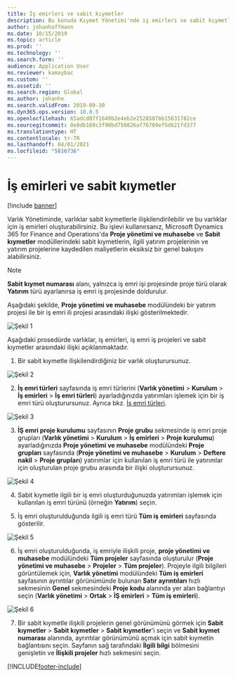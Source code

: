 ```yaml
---
title: İş emirleri ve sabit kıymetler
description: Bu konuda Kıymet Yönetimi'nde iş emirleri ve sabit kıymetler açıklanmaktadır.
author: johanhoffmann
ms.date: 10/15/2019
ms.topic: article
ms.prod: ''
ms.technology: ''
ms.search.form: ''
audience: Application User
ms.reviewer: kamaybac
ms.custom: ''
ms.assetid: ''
ms.search.region: Global
ms.author: johanho
ms.search.validFrom: 2019-09-30
ms.dyn365.ops.version: 10.0.5
ms.openlocfilehash: 65adcd07f1649b2e4eb2e2528507bb15631782ce
ms.sourcegitcommit: 0e8db169c3f90bd750826af76709ef5d621fd377
ms.translationtype: HT
ms.contentlocale: tr-TR
ms.lasthandoff: 04/01/2021
ms.locfileid: "5816736"
---
```

# <a name="work-orders-and-fixed-assets"></a>İş emirleri ve sabit kıymetler

[!include [banner](../../includes/banner.md)]


Varlık Yönetiminde, varlıklar sabit kıymetlerle ilişkilendirilebilir ve bu varlıklar için iş emirleri oluşturabilirsiniz. Bu işlevi kullanırsanız, Microsoft Dynamics 365 for Finance and Operations'da **Proje yönetimi ve muhasebe** ve **Sabit kıymetler** modüllerindeki sabit kıymetlerin, ilgili yatırım projelerinin ve yatırım projelerine kaydedilen maliyetlerin eksiksiz bir genel bakışını alabilirsiniz.

>[!NOTE]
>**Sabit kıymet numarası** alanı, yalnızca iş emri işi projesinde proje türü olarak **Yatırım** türü ayarlanırsa iş emri iş projesinde doldurulur.

Aşağıdaki şekilde, **Proje yönetimi ve muhasebe** modülündeki bir yatırım projesi ile bir iş emri ili projesi arasındaki ilişki gösterilmektedir.

![Şekil 1](media/24-work-orders.png)

Aşağıdaki prosedürde varlıklar, iş emirleri, iş emri iş projeleri ve sabit kıymetler arasındaki ilişki açıklanmaktadır.

1. Bir sabit kıymetle ilişkilendirdiğiniz bir varlık oluşturursunuz.

![Şekil 2](media/25-work-orders.png)

2. **İş emri türleri** sayfasında iş emri türlerini (**Varlık yönetimi** > **Kurulum** > **İş emirleri** > **İş emri türleri**) ayarladığınızda yatırımları işlemek için bir iş emri türü oluşturursunuz. Ayrıca bkz. [İş emri türleri](../setup-for-work-orders/work-order-types.md).

![Şekil 3](media/26-work-orders.png)

3. **İŞ emri proje kurulumu** sayfasının **Proje grubu** sekmesinde iş emri proje grupları (**Varlık yönetimi** > **Kurulum** > **İş emirleri** > **Proje kurulumu**) ayarladığınızda **Proje yönetimi ve muhasebe** modülündeki **Proje grupları** sayfasında (**Proje yönetimi ve muhasebe** > **Kurulum** > **Deftere nakil** > **Proje grupları**) yatırımlar için kullanılan iş emri türü ile yatırımlar için oluşturulan proje grubu arasında bir ilişki oluşturursunuz.

![Şekil 4](media/27-work-orders.png)

4. Sabit kıymetle ilgili bir iş emri oluşturduğunuzda yatırımları işlemek için kullanılan iş emri türünü (örneğin **Yatırım**) seçin.

5. İş emri oluşturulduğunda ilgili iş emri türü **Tüm iş emirleri** sayfasında gösterilir.

![Şekil 5](media/28-work-orders.png)

6. İş emri oluşturulduğunda, iş emriyle ilişkili proje, **proje yönetimi ve muhasebe** modülündeki **Tüm projeler** sayfasında oluşturulur (**Proje yönetimi ve muhasebe** > **Projeler** > **Tüm projeler**). Projeyle ilgili bilgileri görüntülemek için, **Varlık yönetimi** modülündeki **Tüm iş emirleri** sayfasının ayrıntılar görünümünde bulunan **Satır ayrıntıları** hızlı sekmesinin **Genel** sekmesindeki **Proje kodu** alanında yer alan bağlantıyı seçin (**Varlık yönetimi** > **Ortak** > **İŞ emirleri** > **Tüm iş emirleri**).

![Şekil 6](media/29-work-orders.png)

7. Bir sabit kıymetle ilişkili projelerin genel görünümünü görmek için **Sabit kıymetler** > **Sabit kıymetler** > **Sabit kıymetler**'i seçin ve **Sabit kıymet numarası** alanında, ayrıntılar görünümünü açmak için sabit kıymetin bağlantısını seçin. Sayfanın sağ tarafındaki **İlgili bilgi** bölmesini genişletin ve **İlişkili projeler** hızlı sekmesini seçin.



[!INCLUDE[footer-include](../../../includes/footer-banner.md)]